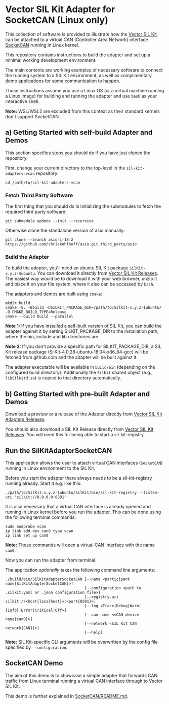 # Vector SIL Kit Adapter for SocketCAN (Linux only)
This collection of software is provided to illustrate how the [Vector SIL Kit](https://github.com/vectorgrp/sil-kit/)
can be attached to a virtual CAN (Controller Area Network) interface [SocketCAN](https://docs.kernel.org/networking/can.html) running in Linux kernel.

This repository contains instructions to build the adapter and set up a minimal working development environment.

The main contents are working examples of necessary software to connect the running system to a SIL Kit environment,
as well as complimentary demo applications for some communication to happen.

Those instructions assume you use a Linux OS (or a virtual machine running a Linux image) for building and running the adapter and use ``bash`` as your interactive
shell. 

**Note:** WSL/WSL2 are excluded from this context as their standard kernels don't support SocketCAN.   

## a) Getting Started with self-build Adapter and Demos

This section specifies steps you should do if you have just cloned the repository.

First, change your current directory to the top-level in the ``sil-kit-adapters-vcan``
repository:

    cd /path/to/sil-kit-adapters-vcan

### Fetch Third Party Software
The first thing that you should do is initializing the submodules to fetch the required third party software:

    git submodule update --init --recursive

Otherwise clone the standalone version of asio manually:

    git clone --branch asio-1-18-2 https://github.com/chriskohlhoff/asio.git third_party/asio

### Build the Adapter
To build the adapter, you'll need an ubuntu SIL Kit package ``SilKit-x.y.z-$ubuntu``. You can download it directly from [Vector SIL Kit Releases](https://github.com/vectorgrp/sil-kit/releases). The easiest way would be to download it with your web browser, unzip it and place it on your file system, where it also can be accessed by ``bash``.

The adapters and demos are built using ``cmake``:

    mkdir build
    cmake -S. -Bbuild -DSILKIT_PACKAGE_DIR=/path/to/SilKit-x.y.z-$ubuntu/ -D CMAKE_BUILD_TYPE=Release
    cmake --build build --parallel

**Note 1:** If you have installed a self-built version of SIL Kit, you can build the adapter against it by setting SILKIT_PACKAGE_DIR to the installation path, where the bin, include and lib directories are.

**Note 2:** If you don't provide a specific path for SILKIT_PACKAGE_DIR, a SIL Kit release package (SilKit-4.0.28-ubuntu-18.04-x86_64-gcc) will be fetched from github.com and the adapter will be built against it.

The adapter executable will be available in ``build/bin`` (depending on the configured build directory).
Additionally the ``SilKit`` shared object (e.g., ``libSilKitd.so``) is copied to that directory automatically.

## b) Getting Started with pre-built Adapter and Demos
Download a preview or a release of the Adapter directly from [Vector SIL Kit Adapters Releases](https://github.com/vectorgrp/sil-kit-adapters-vcan/releases).

You should also download a SIL Kit Release directly from [Vector SIL Kit Releases](https://github.com/vectorgrp/sil-kit/releases). You will need this for being able to start a sil-kit-registry.

## Run the SilKitAdapterSocketCAN
This application allows the user to attach virtual CAN interfaces (``SocketCAN``) running in Linux environment to the
SIL Kit.

Before you start the adapter there always needs to be a sil-kit-registry running already. Start it e.g. like this:

    ./path/to/SilKit-x.y.z-$ubuntu/SilKit/bin/sil-kit-registry --listen-uri 'silkit://0.0.0.0:8501'

It is also necessary that a virtual CAN interface is already opened and running in Linux kernel before you run the adapter. This can be done using the following terminal commands: 

    sudo modprobe vcan
    ip link add dev can0 type vcan
    ip link set up can0

**Note:** These commands will open a virtual CAN interface with the name ``can0``.

Now you can run the adapter from terminal. 

The application *optionally* takes the following command line arguments:

    ./build/bin/SilKitAdapterSocketCAN [--name <participant name{SilKitAdapterSocketCAN}>]
                                       [--configuration <path to .silkit.yaml or .json configuration file>]
                                       [--registry-uri silkit://<host{localhost}>:<port{8501}>]
                                       [--log <Trace|Debug|Warn|{Info}|Error|Critical|Off>]
                                       [--can-name <vCAN device name{can0}>]
                                       [--network <SIL Kit CAN network{CAN1}>]
                                       [--help]
**Note:** SIL Kit-specific CLI arguments will be overwritten by the config file specified by ``--configuration``.

## SocketCAN Demo
The aim of this demo is to showcase a simple adapter that forwards CAN traffic from Linux terminal running a virtual CAN interface through to
Vector SIL Kit. 

This demo is further explained in [SocketCAN/README.md](SocketCAN/README.md).
